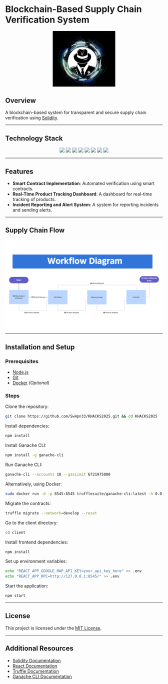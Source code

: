 # Blockchain-Based Supply Chain Verification System

<p align="center">
  <img src="logo.png" width="200">
</p>

## Overview
A blockchain-based system for transparent and secure supply chain verification using [Solidity](https://docs.soliditylang.org/en/v0.8.4/).

---

## Technology Stack

<p align="center">
  <img src="https://github.com/rishav4101/eth-supplychain-dapp/blob/main/images/ganachetrans.png" width="90">
  <img src="https://github.com/rishav4101/eth-supplychain-dapp/blob/main/images/Solidity.svg" width="80">
  <img src="https://github.com/rishav4101/eth-supplychain-dapp/blob/main/images/react.png" width="80">
  <img src="https://github.com/rishav4101/eth-supplychain-dapp/blob/main/images/trufflenew.png" width="50">
  <img src="https://github.com/rishav4101/eth-supplychain-dapp/blob/main/images/web3.jpg" width="60">
  <img src="https://github.com/rishav4101/eth-supplychain-dapp/blob/main/images/mat.png" width="60">
  <img src="https://github.com/rishav4101/eth-supplychain-dapp/blob/main/images/express.svg" width="50">
  <img src="https://github.com/rishav4101/eth-supplychain-dapp/blob/main/images/nginx.png" width="80">
</p>

---

## Features
- **Smart Contract Implementation**: Automated verification using smart contracts.
- **Real-Time Product Tracking Dashboard**: A dashboard for real-time tracking of products.
- **Incident Reporting and Alert System**: A system for reporting incidents and sending alerts.

---

## Supply Chain Flow

<p align="center">  
    <img src="Manufacturer.png" width="700">  
</p>

---

## Installation and Setup

### Prerequisites
- [Node.js](https://nodejs.org/)
- [Git](https://git-scm.com/)
- [Docker](https://www.docker.com/) *(Optional)*

### Steps
Clone the repository:
```bash
git clone https://github.com/Sw4pn33/KHACKS2025.git && cd KHACKS2025
```

Install dependencies:
```bash
npm install
```

Install Ganache CLI:
```bash
npm install -g ganache-cli
```

Run Ganache CLI:
```bash
ganache-cli --accounts 10 --gasLimit 6721975000
```

Alternatively, using Docker:
```bash
sudo docker run -d -p 8545:8545 trufflesuite/ganache-cli:latest -h 0.0.0.0 --accounts 10 --gasLimit 6721975000
```

Migrate the contracts:
```bash
truffle migrate --network=develop --reset
```

Go to the client directory:
```bash
cd client
```

Install frontend dependencies:
```bash
npm install
```

Set up environment variables:
```bash
echo "REACT_APP_GOOGLE_MAP_API_KEY=your_api_key_here" >> .env
echo "REACT_APP_RPC=http://127.0.0.1:8545/" >> .env
```

Start the application:
```bash
npm start
```

---

## License
This project is licensed under the [MIT License](https://opensource.org/licenses/MIT).

---

## Additional Resources
- [Solidity Documentation](https://docs.soliditylang.org/en/v0.8.4/)
- [React Documentation](https://reactjs.org/docs/getting-started.html)
- [Truffle Documentation](https://www.trufflesuite.com/docs/truffle/reference/configuration)
- [Ganache CLI Documentation](https://www.trufflesuite.com/docs/ganache/overview)

